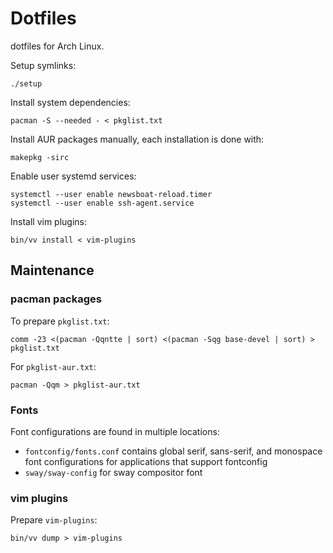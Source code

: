 # Dotfiles

dotfiles for Arch Linux.

Setup symlinks:

```
./setup
```

Install system dependencies:

```
pacman -S --needed - < pkglist.txt
```

Install AUR packages manually, each installation is done with:

```
makepkg -sirc
```

Enable user systemd services:

```
systemctl --user enable newsboat-reload.timer
systemctl --user enable ssh-agent.service
```

Install vim plugins:

```
bin/vv install < vim-plugins
```

## Maintenance

### pacman packages

To prepare `pkglist.txt`:

```
comm -23 <(pacman -Qqntte | sort) <(pacman -Sqg base-devel | sort) > pkglist.txt
```

For `pkglist-aur.txt`:

```
pacman -Qqm > pkglist-aur.txt
```

### Fonts

Font configurations are found in multiple locations:

 - `fontconfig/fonts.conf` contains global serif, sans-serif, and monospace font configurations for applications that support fontconfig
 - `sway/sway-config` for sway compositor font

### vim plugins

Prepare `vim-plugins`:

```
bin/vv dump > vim-plugins
```
